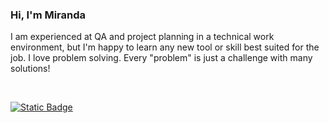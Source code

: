 ### Hi, I'm Miranda

I am experienced at QA and project planning in a technical work environment, but I'm happy to learn any new tool or skill best suited for the job. I love problem solving. Every "problem" is just a challenge with many solutions!

<br>

<a href="#">![Static Badge](https://img.shields.io/badge/Interested_in:-software_development,_backend_technologies,_testing/QA,_CLI_tools_and_automation.-blue)</a>
